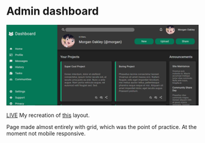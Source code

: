 # Admin dashboard

![](screenshot.png)

[LIVE](https://pdlmn.github.io/admin-dashboard/)
My recreation of [this](https://cdn.statically.io/gh/TheOdinProject/curriculum/main/html_css/grid-lessons/project-dashboard/dashboard-project.png) layout.

Page made almost entirely with grid, which was the point of practice.
At the moment not mobile responsive.
